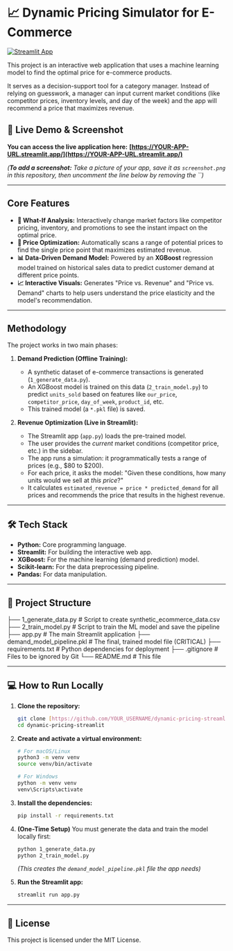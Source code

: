 # 📈 Dynamic Pricing Simulator for E-Commerce

[![Streamlit App](https://static.streamlit.io/badges/streamlit_badge_black_white.svg)](https://YOUR-APP-URL.streamlit.app/)

This project is an interactive web application that uses a machine learning model to find the optimal price for e-commerce products.

It serves as a decision-support tool for a category manager. Instead of relying on guesswork, a manager can input current market conditions (like competitor prices, inventory levels, and day of the week) and the app will recommend a price that maximizes revenue.

## 🚀 Live Demo & Screenshot

**You can access the live application here:**
**[https://YOUR-APP-URL.streamlit.app/](https://YOUR-APP-URL.streamlit.app/)**

*(**To add a screenshot:** Take a picture of your app, save it as `screenshot.png` in this repository, then uncomment the line below by removing the ``)*

---

## Core Features

* **🤖 What-If Analysis:** Interactively change market factors like competitor pricing, inventory, and promotions to see the instant impact on the optimal price.
* **💸 Price Optimization:** Automatically scans a range of potential prices to find the single price point that maximizes estimated revenue.
* **📊 Data-Driven Demand Model:** Powered by an **XGBoost** regression model trained on historical sales data to predict customer demand at different price points.
* **📈 Interactive Visuals:** Generates "Price vs. Revenue" and "Price vs. Demand" charts to help users understand the price elasticity and the model's recommendation.

---

## Methodology

The project works in two main phases:

1.  **Demand Prediction (Offline Training):**
    * A synthetic dataset of e-commerce transactions is generated (`1_generate_data.py`).
    * An XGBoost model is trained on this data (`2_train_model.py`) to predict `units_sold` based on features like `our_price`, `competitor_price`, `day_of_week`, `product_id`, etc.
    * This trained model (a `*.pkl` file) is saved.

2.  **Revenue Optimization (Live in Streamlit):**
    * The Streamlit app (`app.py`) loads the pre-trained model.
    * The user provides the *current* market conditions (competitor price, etc.) in the sidebar.
    * The app runs a simulation: it programmatically tests a range of prices (e.g., $80 to $200).
    * For each price, it asks the model: "Given these conditions, how many units would we sell at *this price*?"
    * It calculates `estimated_revenue = price * predicted_demand` for all prices and recommends the price that results in the highest revenue.

---

## 🛠️ Tech Stack

* **Python:** Core programming language.
* **Streamlit:** For building the interactive web app.
* **XGBoost:** For the machine learning (demand prediction) model.
* **Scikit-learn:** For the data preprocessing pipeline.
* **Pandas:** For data manipulation.

---

## 📂 Project Structure
├── 1_generate_data.py # Script to create synthetic_ecommerce_data.csv 
├── 2_train_model.py # Script to train the ML model and save the pipeline 
├── app.py # The main Streamlit application 
├── demand_model_pipeline.pkl # The final, trained model file (CRITICAL) 
├── requirements.txt # Python dependencies for deployment 
├── .gitignore # Files to be ignored by Git 
└── README.md # This file

---

## 💻 How to Run Locally

1.  **Clone the repository:**
    ```bash
    git clone [https://github.com/YOUR_USERNAME/dynamic-pricing-streamlit.git](https://github.com/YOUR_USERNAME/dynamic-pricing-streamlit.git)
    cd dynamic-pricing-streamlit
    ```

2.  **Create and activate a virtual environment:**
    ```bash
    # For macOS/Linux
    python3 -m venv venv
    source venv/bin/activate
    
    # For Windows
    python -m venv venv
    venv\Scripts\activate
    ```

3.  **Install the dependencies:**
    ```bash
    pip install -r requirements.txt
    ```

4.  **(One-Time Setup)** You must generate the data and train the model locally first:
    ```bash
    python 1_generate_data.py
    python 2_train_model.py
    ```
    *(This creates the `demand_model_pipeline.pkl` file the app needs)*

5.  **Run the Streamlit app:**
    ```bash
    streamlit run app.py
    ```

---

## 📄 License

This project is licensed under the MIT License.

